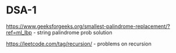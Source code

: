 # DSA-1

https://www.geeksforgeeks.org/smallest-palindrome-replacement/?ref=ml_lbp - string palindrome prob solution

https://leetcode.com/tag/recursion/ - problems on recursion
